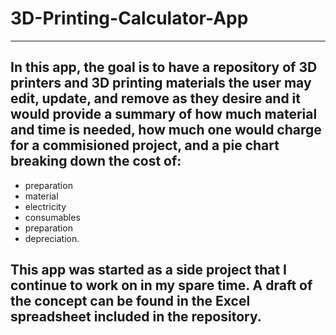 # 3D-Printing-Calculator-App

___

## In this app, the goal is to have a repository of 3D printers and 3D printing materials the user may edit, update, and remove as they desire and it would provide a summary of how much material and time is needed, how much one would charge for a commisioned project, and a pie chart breaking down the cost of:

- preparation
- material
- electricity
- consumables
- preparation
- depreciation.

## This app was started as a side project that I continue to work on in my spare time. A draft of the concept can be found in the Excel spreadsheet included in the repository.
